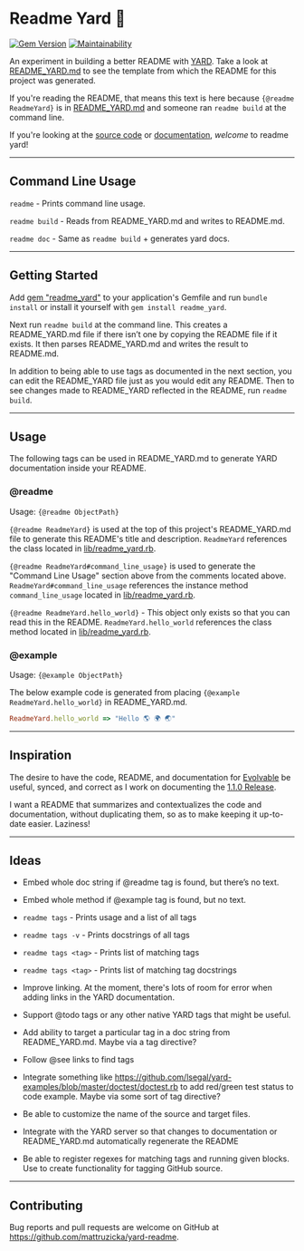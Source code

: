 # Readme Yard 🌿
[![Gem Version](https://badge.fury.io/rb/readme_yard.svg)](https://badge.fury.io/rb/readme_yard)
[![Maintainability](https://api.codeclimate.com/v1/badges/9fe0012930c3886dbe00/maintainability)](https://codeclimate.com/github/mattruzicka/readme_yard/maintainability)

An experiment in building a better README with
[YARD](https://yardoc.org).
Take a look at [README_YARD.md](https://github.com/mattruzicka/readme_yard/blob/main/README_YARD.md)
to see the template from which the README for this project was generated.

If you're reading the README, that means this text is here
because `{@readme ReadmeYard}` is in
[README_YARD.md](https://github.com/mattruzicka/readme_yard/blob/main/README_YARD.md)
and someone ran `readme build` at the command line.

If you're looking at the [source code](https://github.com/mattruzicka/readme_yard/blob/main/lib/readme_yard.rb) or
[documentation](https://rubydoc.info/github/mattruzicka/readme_yard),
_welcome_ to readme yard!

---

## Command Line Usage

`readme` - Prints command line usage.

`readme build` - Reads from README_YARD.md and writes to README.md.

`readme doc` - Same as `readme build` + generates yard docs.

---

## Getting Started

Add [gem "readme_yard"](https://rubygems.org/gems/readme_yard) to your application's Gemfile and run `bundle install` or install it yourself with `gem install readme_yard`.

Next run `readme build` at the command line. This creates a README_YARD.md file if there isn’t one by copying the README file if it exists. It then parses README_YARD.md and writes the result to README.md.

In addition to being able to use tags as documented in the next section, you can edit the README_YARD file just as you would edit any README. Then to see changes made to README_YARD reflected in the README, run `readme build`.

---

## Usage

The following tags can be used in README_YARD.md to generate YARD documentation inside your README.

### @readme

Usage: `{@readme ObjectPath}`

`{@readme ReadmeYard}` is used at the top of this project's README_YARD.md file to generate this README's title and description. `ReadmeYard` references the class located in [lib/readme_yard.rb](https://github.com/mattruzicka/readme_yard/blob/main/lib/readme_yard.rb).

`{@readme ReadmeYard#command_line_usage}` is used to generate the "Command Line Usage" section above from the comments located above. `ReadmeYard#command_line_usage` references the instance method `command_line_usage` located in [lib/readme_yard.rb](https://github.com/mattruzicka/readme_yard/blob/main/lib/readme_yard.rb).

`{@readme ReadmeYard.hello_world}` - This object only exists so that you can read this in the README. `ReadmeYard.hello_world` references
the class method located in [lib/readme_yard.rb](https://github.com/mattruzicka/readme_yard/blob/main/lib/readme_yard.rb).

### @example

Usage: `{@example ObjectPath}`

The below example code is generated from placing `{@example ReadmeYard.hello_world}` in README_YARD.md.

```ruby
ReadmeYard.hello_world => "Hello 🌎 🌍 🌏"
```

---

## Inspiration

The desire to have the code, README, and documentation for [Evolvable](https://github.com/mattruzicka/evolvable) be useful, synced, and correct as I work on documenting the [1.1.0 Release](https://github.com/mattruzicka/evolvable/pull/8).

I want a README that summarizes and contextualizes the code and documentation, without duplicating them, so as to make keeping it up-to-date easier. Laziness!

---

## Ideas

- Embed whole doc string if @readme tag is found, but there’s no text.

- Embed whole method if @example tag is found, but no text.

- `readme tags` - Prints usage and a list of all tags

- `readme tags -v` - Prints docstrings of all tags

- `readme tags <tag>` - Prints list of matching tags

- `readme tags <tag>` - Prints list of matching tag docstrings

- Improve linking. At the moment, there's lots of room for error when adding links in the YARD documentation.

- Support @todo tags or any other native YARD tags that might be useful.

- Add ability to target a particular tag in a doc string from README_YARD.md. Maybe via a tag directive?

- Follow @see links to find tags

- Integrate something like https://github.com/lsegal/yard-examples/blob/master/doctest/doctest.rb to add red/green test status to code example. Maybe via some sort of tag directive?

- Be able to customize the name of the source and target files.

- Integrate with the YARD server so that changes to documentation or README_YARD.md automatically regenerate the README

- Be able to register regexes for matching tags and running given blocks. Use to create functionality for tagging GitHub source.

---

## Contributing

Bug reports and pull requests are welcome on GitHub at https://github.com/mattruzicka/yard-readme.
